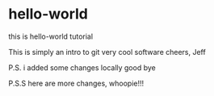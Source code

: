 # hello-world
this is hello-world tutorial

This is simply an intro to git
very cool software
cheers,
Jeff

P.S. i added some changes locally
good bye

P.S.S here are more changes, whoopie!!!


